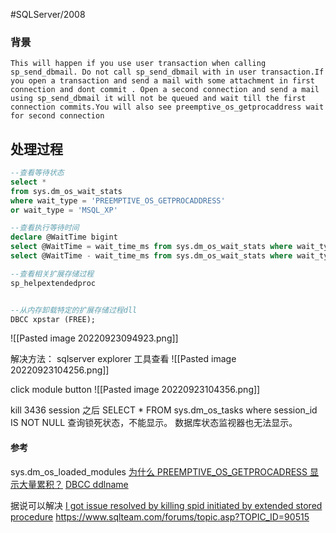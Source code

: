 #SQLServer/2008 

### 背景
	This will happen if you use user transaction when calling sp_send_dbmail. Do not call sp_send_dbmail with in user transaction.If you open a transaction and send a mail with some attachment in first connection and dont commit . Open a second connection and send a mail using sp_send_dbmail it will not be queued and wait till the first connection commits.You will also see preemptive_os_getprocaddress wait for second connection



## 处理过程
```sql
--查看等待状态
select * 
from sys.dm_os_wait_stats 
where wait_type = 'PREEMPTIVE_OS_GETPROCADDRESS' 
or wait_type = 'MSQL_XP'

--查看执行等待时间
declare @WaitTime bigint
select @WaitTime = wait_time_ms from sys.dm_os_wait_stats where wait_type = 'MSQL_XP'
select @WaitTime - wait_time_ms from sys.dm_os_wait_stats where wait_type = 'PREEMPTIVE_OS_GETPROCADDRESS'

--查看相关扩展存储过程
sp_helpextendedproc 


--从内存卸载特定的扩展存储过程dll
DBCC xpstar (FREE);
```
![[Pasted image 20220923094923.png]]


解决方法：
sqlserver explorer 工具查看
![[Pasted image 20220923104256.png]]

click module button 
![[Pasted image 20220923104356.png]]


kill 3436  session 之后
SELECT * FROM sys.dm_os_tasks where session_id IS NOT NULL 
查询锁死状态，不能显示。 数据库状态监视器也无法显示。








#### 参考
sys.dm_os_loaded_modules 
[为什么 PREEMPTIVE_OS_GETPROCADRESS 显示大量累积？](https://learn.microsoft.com/en-us/archive/blogs/psssql/why-does-preemptive_os_getprocaddress-show-a-large-accumulation)
[DBCC ddlname](https://learn.microsoft.com/en-us/sql/t-sql/database-console-commands/dbcc-dllname-free-transact-sql?view=sql-server-ver16)

据说可以解决
[I got issue resolved by killing spid initiated by extended stored procedure](https://www.sqlservercentral.com/forums/topic/unable-to-kill-transaction-in-msdb)
https://www.sqlteam.com/forums/topic.asp?TOPIC_ID=90515

